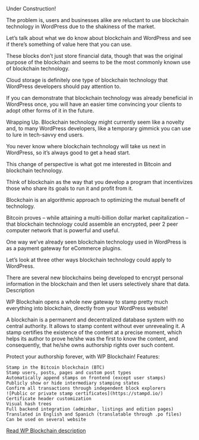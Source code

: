 

Under Construction!

The problem is, users and businesses alike are reluctant to use blockchain technology in WordPress due to the shakiness of the market.

Let’s talk about what we do know about blockchain and WordPress and see if there’s something of value here that you can use.

These blocks don’t just store financial data, though that was the original purpose of the blockchain and seems to be the most commonly known use of blockchain technology.

Cloud storage is definitely one type of blockchain technology that WordPress developers should pay attention to.

If you can demonstrate that blockchain technology was already beneficial in WordPress once, you will have an easier time convincing your clients to adopt other forms of it in the future.

Wrapping Up. Blockchain technology might currently seem like a novelty and, to many WordPress developers, like a temporary gimmick you can use to lure in tech-savvy end users.

You never know where blockchain technology will take us next in WordPress, so it’s always good to get a head start.

 

 

This change of perspective is what got me interested in Bitcoin and blockchain technology.

Think of blockchain as the way that you develop a program that incentivizes those who share its goals to run it and profit from it.

Blockchain is an algorithmic approach to optimizing the mutual benefit of technology.

Bitcoin proves – while attaining a multi-billion dollar market capitalization – that blockchain technology could assemble an encrypted, peer 2 peer computer network that is powerful and useful.

One way we’ve already seen blockchain technology used in WordPress is as a payment gateway for eCommerce plugins.

Let’s look at three other ways blockchain technology could apply to WordPress.

There are several new blockchains being developed to encrypt personal information in the blockchain and then let users selectively share that data.
Description

WP Blockchain opens a whole new gateway to stamp pretty much everything into blockchain, directly from your WordPress website!

A blockchain is a permanent and decentralized database system with no central authority. It allows to stamp content without ever unrevealing it. A stamp certifies the existence of the content at a precise moment, which helps its author to prove he/she was the first to know the content, and consequently, that he/she owns authorship rights over such content.

Protect your authorship forever, with WP Blockchain!
Features:

    Stamp in the Bitcoin blockchain (BTC)
    Stamp users, posts, pages and custom post types
    Automatically append stamps on frontend (except user stamps)
    Publicly show or hide intermediary stamping states
    Confirm all transactions through independent block explorers
    ![Public or private stamp certificates](https://stampd.io/)
    Certificate header customization
    Visual hash trees
    Full backend integration (adminbar, listings and edition pages)
    Translated in English and Spanich (translatable through .po files)
    Can be used on several website

[Read WP Blockchain description](https://wordpress.org/plugins/wp-blockchain/)
